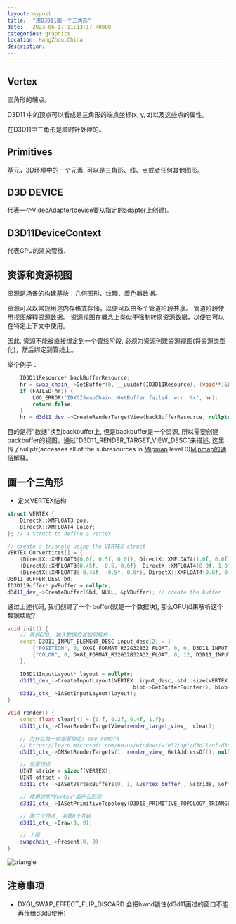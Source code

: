 ```yaml
---
layout: mypost
title:  "用D3D11画一个三角形"
date:   2023-06-17 11:13:17 +0800
categories: graphics
location: HangZhou,China
description:
---
```

---

## Vertex

三角形的端点。

D3D11 中的顶点可以看成是三角形的端点坐标(x, y, z)以及这些点的属性。

在D3D11中三角形是顺时针处理的。

## Primitives

基元，3D环境中的一个元素, 可以是三角形、线、点或者任何其他图形。

## D3D DEVICE

代表一个VideoAdapter(device要从指定的adapter上创建)。

## D3D11DeviceContext

代表GPU的渲染管线.

## 资源和资源视图

资源是场景的构建基块：几何图形、纹理、着色器数据。

资源可以以常规用途内存格式存储，以便可以由多个管道阶段共享。 管道阶段使用视图解释资源数据。 资源视图在概念上类似于强制转换资源数据，以便它可以在特定上下文中使用。

因此, 资源不能被直接绑定到一个管线阶段, 必须为资源创建资源视图(将资源类型化)，然后绑定到管线上。

举个例子：
```C++
    ID3D11Resource* backBufferResource;
    hr = swap_chain_->GetBuffer(0, __uuidof(ID3D11Resource), (void**)&backBufferResource);
    if (FAILED(hr)) {
        LOG_ERROR("IDXGISwapChain::GetBuffer failed, err: %x", hr);
        return false;
    }
    hr = d3d11_dev_->CreateRenderTargetView(backBufferResource, nullptr, &render_view_);
```
目的是将"数据"换到backbuffer上, 但是backbuffer是一个资源, 所以需要创建backbuffer的视图。通过"D3D11_RENDER_TARGET_VIEW_DESC"来描述, 这里传了nullptr(accesses all of the subresources in [Mipmap](https://zh.wikipedia.org/wiki/Mipmap) level 0)[Mipmap的通俗解释](https://www.zhihu.com/question/398101779)。

## 画一个三角形
* 定义VERTEX结构

```C++
struct VERTEX {
    DirectX::XMFLOAT3 pos;
    DirectX::XMFLOAT4 Color;
}; // a struct to define a vertex

// create a triangle using the VERTEX struct
VERTEX OurVertices[] = {
    {DirectX::XMFLOAT3{0.0f, 0.5f, 0.0f}, DirectX::XMFLOAT4(1.0f, 0.0f, 0.0f, 1.0f)},
    {DirectX::XMFLOAT3{0.45f, -0.5, 0.0f}, DirectX::XMFLOAT4(0.0f, 1.0f, 0.0f, 1.0f)},
    {DirectX::XMFLOAT3{-0.45f, -0.5f, 0.0f}, DirectX::XMFLOAT4(0.0f, 0.0f, 1.0f, 1.0f)}};
D3D11_BUFFER_DESC bd;
ID3D11Buffer* pVBuffer = nullptr;
d3d11_dev_->CreateBuffer(&bd, NULL, &pVBuffer); // create the buffer
```
通过上述代码, 我们创建了一个 buffer(就是一个数据块), 那么GPU如果解析这个数据块呢?

```C++
void init() {
    // 告诉GPU, 输入数据应该如何解析
    const D3D11_INPUT_ELEMENT_DESC input_desc[2] = {
        {"POSITION", 0, DXGI_FORMAT_R32G32B32_FLOAT, 0, 0, D3D11_INPUT_PER_VERTEX_DATA, 0},
        {"COLOR", 0, DXGI_FORMAT_R32G32B32A32_FLOAT, 0, 12, D3D11_INPUT_PER_VERTEX_DATA, 0},
    };

    ID3D11InputLayout* layout = nullptr;
    d3d11_dev_->CreateInputLayout(VERTEX::input_desc, std::size(VERTEX::input_desc),
                                        blob->GetBufferPointer(), blob->GetBufferSize(), &layout);
    d3d11_ctx_->IASetInputLayout(layout);
}
```

```C++
void render() {
    const float clear[4] = {0.f, 0.2f, 0.4f, 1.f};
    d3d11_ctx_->ClearRenderTargetView(render_target_view_, clear);

    // 为什么每一帧都要绑定: see remark
    // https://learn.microsoft.com/en-us/windows/win32/api/d3d11/nf-d3d11-id3d11devicecontext-omsetrendertargets
    d3d11_ctx_->OMSetRenderTargets(1, render_view_.GetAddressOf(), nullptr);

    // 设置顶点
    UINT stride = sizeof(VERTEX);
    UINT offset = 0;
    d3d11_ctx_->IASetVertexBuffers(0, 1, &vertex_buffer_, &stride, &offset);

    // 使用这些"Vertex"画什么形状
    d3d11_ctx_->IASetPrimitiveTopology(D3D10_PRIMITIVE_TOPOLOGY_TRIANGLELIST);

    // 画三个顶点, 从第0个开始
    d3d11_ctx_->Draw(3, 0);

    // 上屏
    swapchain_->Present(0, 0);
}
```

![triangle](triangle.png)


## 注意事项

* DXGI_SWAP_EFFECT_FLIP_DISCARD 会把hwnd锁住(d3d11画过的窗口不能再传给d3d9使用)